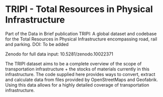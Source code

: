 # TRIPI - Total Resources in Physical Infrastructure

Part of the Data in Brief publication TRIPI: A global dataset and codebase for the Total Resources in Physical Infrastructure encompassing road, rail and parking.
DOI: To be added

Zenodo for full data input: 10.5281/zenodo.10022371

The TRIPI dataset aims to be a complete overview of the scope of transportation infrastructure + the stocks of materials currently in this infrastructure. The code supplied here provides ways to convert, extract and calculate data from files provided by OpenStreetMaps and Geofabrik. Using this data allows for a highly detailed coverage of transportation infrastructure.

